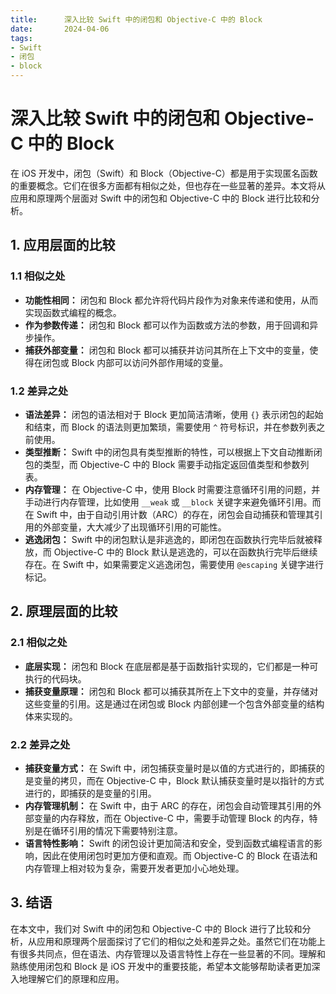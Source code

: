 ```yaml
---
title:      深入比较 Swift 中的闭包和 Objective-C 中的 Block
date:       2024-04-06
tags:
- Swift
- 闭包
- block
--- 
```


# 深入比较 Swift 中的闭包和 Objective-C 中的 Block

在 iOS 开发中，闭包（Swift）和 Block（Objective-C）都是用于实现匿名函数的重要概念。它们在很多方面都有相似之处，但也存在一些显著的差异。本文将从应用和原理两个层面对 Swift 中的闭包和 Objective-C 中的 Block 进行比较和分析。

## 1. 应用层面的比较

### 1.1 相似之处

- **功能性相同：** 闭包和 Block 都允许将代码片段作为对象来传递和使用，从而实现函数式编程的概念。
- **作为参数传递：** 闭包和 Block 都可以作为函数或方法的参数，用于回调和异步操作。
- **捕获外部变量：** 闭包和 Block 都可以捕获并访问其所在上下文中的变量，使得在闭包或 Block 内部可以访问外部作用域的变量。

### 1.2 差异之处

- **语法差异：** 闭包的语法相对于 Block 更加简洁清晰，使用 `{}` 表示闭包的起始和结束，而 Block 的语法则更加繁琐，需要使用 `^` 符号标识，并在参数列表之前使用。
- **类型推断：** Swift 中的闭包具有类型推断的特性，可以根据上下文自动推断闭包的类型，而 Objective-C 中的 Block 需要手动指定返回值类型和参数列表。
- **内存管理：** 在 Objective-C 中，使用 Block 时需要注意循环引用的问题，并手动进行内存管理，比如使用 `__weak` 或 `__block` 关键字来避免循环引用。而在 Swift 中，由于自动引用计数（ARC）的存在，闭包会自动捕获和管理其引用的外部变量，大大减少了出现循环引用的可能性。
- **逃逸闭包：** Swift 中的闭包默认是非逃逸的，即闭包在函数执行完毕后就被释放，而 Objective-C 中的 Block 默认是逃逸的，可以在函数执行完毕后继续存在。在 Swift 中，如果需要定义逃逸闭包，需要使用 `@escaping` 关键字进行标记。

## 2. 原理层面的比较

### 2.1 相似之处

- **底层实现：** 闭包和 Block 在底层都是基于函数指针实现的，它们都是一种可执行的代码块。
- **捕获变量原理：** 闭包和 Block 都可以捕获其所在上下文中的变量，并存储对这些变量的引用。这是通过在闭包或 Block 内部创建一个包含外部变量的结构体来实现的。

### 2.2 差异之处

- **捕获变量方式：** 在 Swift 中，闭包捕获变量时是以值的方式进行的，即捕获的是变量的拷贝，而在 Objective-C 中，Block 默认捕获变量时是以指针的方式进行的，即捕获的是变量的引用。
- **内存管理机制：** 在 Swift 中，由于 ARC 的存在，闭包会自动管理其引用的外部变量的内存释放，而在 Objective-C 中，需要手动管理 Block 的内存，特别是在循环引用的情况下需要特别注意。
- **语言特性影响：** Swift 的闭包设计更加简洁和安全，受到函数式编程语言的影响，因此在使用闭包时更加方便和直观。而 Objective-C 的 Block 在语法和内存管理上相对较为复杂，需要开发者更加小心地处理。

## 3. 结语

在本文中，我们对 Swift 中的闭包和 Objective-C 中的 Block 进行了比较和分析，从应用和原理两个层面探讨了它们的相似之处和差异之处。虽然它们在功能上有很多共同点，但在语法、内存管理以及语言特性上存在一些显著的不同。理解和熟练使用闭包和 Block 是 iOS 开发中的重要技能，希望本文能够帮助读者更加深入地理解它们的原理和应用。